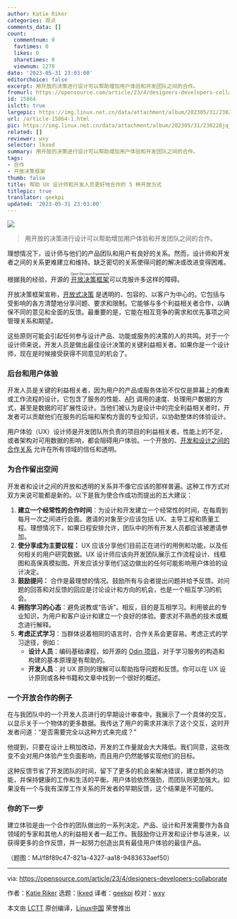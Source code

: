 ```yaml
---
author: Katie Riker
categories: 观点
comments_data: []
count:
  commentnum: 0
  favtimes: 0
  likes: 0
  sharetimes: 0
  viewnum: 1278
date: '2023-05-31 23:03:00'
editorchoice: false
excerpt: 用开放的决策进行设计可以帮助增加用户体验和开发团队之间的合作。
fromurl: https://opensource.com/article/23/4/designers-developers-collaborate
id: 15864
islctt: true
largepic: https://img.linux.net.cn/data/attachment/album/202305/31/230228jqjc7ztewqcewddu.jpg
url: /article-15864-1.html
pic: https://img.linux.net.cn/data/attachment/album/202305/31/230228jqjc7ztewqcewddu.jpg.thumb.jpg
related: []
reviewer: wxy
selector: lkxed
summary: 用开放的决策进行设计可以帮助增加用户体验和开发团队之间的合作。
tags:
- 合作
- 开放决策框架
thumb: false
title: 帮助 UX 设计师和开发人员更好地合作的 5 种开放方式
titlepic: true
translator: geekpi
updated: '2023-05-31 23:03:00'
---
```


![](https://img.linux.net.cn/data/attachment/album/202305/31/230228jqjc7ztewqcewddu.jpg)



> 
> 用开放的决策进行设计可以帮助增加用户体验和开发团队之间的合作。
> 
> 
> 


理想情况下，设计师与他们的产品团队和用户有良好的关系。然而，设计师和开发者之间的关系更难建立和维持。缺乏密切的关系使得问题的解决或改进变得困难。


根据我的经验，开源的 <ruby> <a href="https://opensource.com/open-organization/resources/open-decision-framework">  开放决策框架 </a> <rt>  Open Decision Framework </rt></ruby> 可以克服许多这样的障碍。


开放决策框架宣称，[开放式决策](https://opensource.com/open-organization/20/6/open-management-practices) 是透明的、包容的、以客户为中心的。它包括与受影响的各方清楚地分享问题、要求和限制。它能够与多个利益相关者合作，以确保不同的意见和全面的反馈。最重要的是，它能在相互竞争的需求和优先事项之间管理关系和期望。


这些原则可能会引起任何参与设计产品、功能或服务的决策的人的共鸣。对于一个设计师来说，开发人员是做出最佳设计决策的关键利益相关者。如果你是一个设计师，现在是时候接受获得不同意见的机会了。


### 后台和用户体验


开发人员是关键的利益相关者，因为用户的产品或服务体验不仅仅是屏幕上的像素或工作流程的设计。它包含了服务的性能、[API](https://www.redhat.com/en/topics/api/what-are-application-programming-interfaces?intcmp=7013a000002qLH8AAM) 调用的速度、处理用户数据的方式，甚至是数据的可扩展性设计。当他们被认为是设计中的完全利益相关者时，开发者可以贡献他们在服务的后端和架构方面的专业知识，以协助整体的体验设计。


用户体验（UX）设计师是开发团队所负责的项目的利益相关者。性能上的不足，或者架构对可用数据的影响，都会阻碍用户体验。一个开放的、[开发和设计之间的合作关系](https://www.redhat.com/architect/keycloak-ui-architecture?intcmp=7013a000002qLH8AAM) 允许在所有领域的信任和透明。


### 为合作留出空间


开发者和设计之间的开放和透明的关系并不像它应该的那样普遍。这种工作方式对双方来说可能都是新的。以下是我为使合作成功而提出的五大建议：


1. **建立一个经常性的合作时间**：为设计和开发建立一个经常性的时间，在每周到每月一次之间进行会面。邀请的对象至少应该包括 UX、主导工程和质量工程。理想情况下，如果日程安排允许，团队中的所有开发人员都应该被邀请参加。
2. **使分享成为主要议程：** UX 应该分享他们目前正在进行的用例和功能，以及任何相关的用户研究数据。UX 设计师应该向开发团队展示工作流程设计、线框图和高保真模拟图。开发应该分享他们这边做出的任何可能影响用户体验的设计决定。
3. **鼓励提问：** 合作是最理想的情况。鼓励所有与会者提出问题并给予反馈。对问题的回答和对反馈的回应是讨论设计和方向的机会，也是一个相互学习的机会。
4. **拥抱学习的心态**：避免说教或“告诉”。相反，目的是互相学习。利用彼此的专业知识，为用户和客户设计和建立一个良好的体验。要求对不熟悉的技术或概念进行解释。
5. **考虑正式学习**：当群体说着相同的语言时，合作关系会更容易。考虑正式的学习途径，例如：
	* **设计人员**：编码基础课程，如开源的 [Odin 项目](https://www.theodinproject.com/)，对于学习服务的构造和构建的基本原理是有帮助的。
	* **开发人员**：对 UX 原则的理解可以帮助指导问题和反馈。你可以在 UX 设计原则或各种书籍和文章中找到一个很好的概述。


### 一个开放合作的例子


在与我团队中的一个开发人员进行的早期设计审查中，我展示了一个具体的交互，以显示关于一个物体的更多数据。我传达了用户的需求并演示了这个交互，这时开发者问道：“是否需要完全以这种方式来完成？”


他提到，只要在设计上稍加改动，开发的工作量就会大大降低。我们同意，这些改变不会对用户体验产生负面影响，而且用户仍然能够实现他们的目标。


这种反馈节省了开发团队的时间，留下了更多的机会来解决错误，建立额外的功能，并保持健康的工作和生活的平衡。用户体验依然强劲，而团队则更加强大。如果没有一个与我有深厚工作关系的开发者的早期反馈，这个结果是不可能的。


### 你的下一步


建立体验是由一个合作的团队做出的一系列决定。产品、设计和开发需要作为各自领域的专家和其他人的利益相关者一起工作。我鼓励你让开发和设计参与进来，以获得更多的合作反馈，并一起努力创造出具有最佳用户体验的最佳产品。


（题图：MJ/f8f89c47-821a-4327-aa18-9483633aef50）




---


via: <https://opensource.com/article/23/4/designers-developers-collaborate>


作者：[Katie Riker](https://opensource.com/users/kriker) 选题：[lkxed](https://github.com/lkxed/) 译者：[geekpi](https://github.com/geekpi) 校对：[wxy](https://github.com/wxy)


本文由 [LCTT](https://github.com/LCTT/TranslateProject) 原创编译，[Linux中国](https://linux.cn/) 荣誉推出